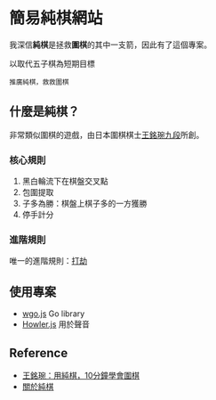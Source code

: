 # 簡易純棋網站

我深信**純棋**是拯救**圍棋**的其中一支箭，因此有了這個專案。

以取代五子棋為短期目標

`推廣純棋，救救圍棋`

## 什麼是純棋？

非常類似圍棋的遊戲，由日本圍棋棋士[王銘琬九段](https://zh.wikipedia.org/wiki/%E7%8E%8B%E9%8A%98%E7%90%AC)所創。

### 核心規則

1. 黑白輪流下在棋盤交叉點
2. 包圍提取
3. 子多為勝：棋盤上棋子多的一方獲勝
4. 停手計分

### 進階規則

唯一的進階規則：[打劫](https://youtu.be/3dMT9kaHYaU)

## 使用專案

+ [wgo.js](https://github.com/waltheri/wgo.js) Go library
+ [Howler.js](https://howlerjs.com/) 用於聲音

## Reference

+ [王銘琬：用純棋，10分鐘學會圍棋](https://youtu.be/kJyPoZ6Xmsw)
+ [關於純棋](https://letsjungo.sinkirou.com/)